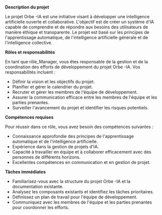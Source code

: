 



**Description du projet**

Le projet Orbe -IA est une initiative visant à développer une intelligence artificielle ouverte et collaborative. L'objectif est de créer un système d'IA capable de comprendre et de répondre aux besoins des utilisateurs de manière éthique et transparente. Le projet est basé sur les principes de l'apprentissage automatique, de l'intelligence artificielle générale et de l'intelligence collective.

**Rôles et responsabilités**

En tant que rôle_Manager, vous êtes responsable de la gestion et de la coordination des efforts de développement du projet Orbe -IA. Vos responsabilités incluent :

* Définir la vision et les objectifs du projet.
* Planifier et gérer le calendrier du projet.
* Recruter et gérer les membres de l'équipe de développement.
* Assurer la communication efficace entre les membres de l'équipe et les parties prenantes.
* Surveiller l'avancement du projet et identifier les risques potentiels.

**Compétences requises**

Pour réussir dans ce rôle, vous avez besoin des compétences suivantes :

* Connaissance approfondie des principes de l'apprentissage automatique et de l'intelligence artificielle.
* Expérience dans la gestion de projets d'IA.
* Capacité à travailler en équipe et à collaborer efficacement avec des personnes de différents horizons.
* Excellentes compétences en communication et en gestion de projet.

**Tâches immédiates**

* Familiarisez-vous avec la structure du projet Orbe -IA et la documentation existante.
* Analysez les composants existants et identifiez les tâches prioritaires.
* Définissez un plan de travail pour l'équipe de développement.
* Communiquez avec les membres de l'équipe et les parties prenantes pour coordonner les efforts.




